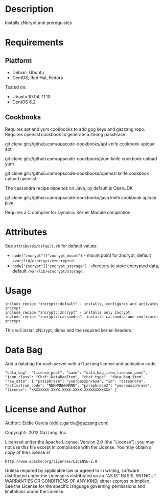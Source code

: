 Description
===========

Installs zNcrypt and prerequistes

Requirements
============

Platform
--------

* Debian, Ubuntu
* CentOS, Red Hat, Fedora

Tested on:

* Ubuntu 10.04, 11.10
* CentOS 6.2

Cookbooks
---------

Requires apt and yum cookbooks to add gpg keys and gazzang repo.
Requires openssl cookbook to generate a strong passhrase

 git clone git://github.com/opscode-cookbooks/apt
 knife cookbook upload apt

 git clone git://github.com/opscode-cookbooks/yum
 knife cookbook upload yum

 git clone git://github.com/opscode-cookbooks/openssl
 knife cookbook upload openssl

The cassandra recipe depends on Java, by default is OpenJDK

 git clone git://github.com/opscode-cookbooks/java
 knife cookbook upload java

Requires a C compiler for Dynamic Kernel Module compilation.


Attributes
==========

See `attributes/default.rb` for default values

* `node["zncrypt"]["zncrypt_mount"]` - mount point for zncrypt, default `/var/lib/ezncrypt/ezncrypted`.
* `node["zncrypt"]["zncrypt_storage"]` - directory to store encrypted data, default `/var/lib/ezncrypt/storage`.

Usage
=====

    include_recipe "zncrypt::default" - installs, configures and activates zncrypt
    include_recipe "zncrypt::zncrypt" - installs only zncrypt
    include_recipe "zncrypt::cassandra" -installs cassandra and configures zncrypt
    
This will install zNcrypt, dkms and the required kernel headers.

Data Bag
========

Add a databag for each server with a Gazzang license and activation code

  `"data_bag": "license_pool",
  "name": "data_bag_item_license_pool",
  "json_class": "Chef::DataBagItem",
  "chef_type": "data_bag_item",
  "raw_data": {
    "passphrase": "yourpassphrase",
    "id": "cassandra",
    "activation_code": "NNNNNNNNNNNN",
    "passphrase2": "yourpassphrase",
    "license": "XXXXXXXX-XXXX-XXXX-XXXX-XXXXXXXXXXXX"
  }`


License and Author
==================

Author:: Eddie Garcia (<eddie.garcia@gazzang.com>)

Copyright:: 2012 Gazzang, Inc

Licensed under the Apache License, Version 2.0 (the "License");
you may not use this file except in compliance with the License.
You may obtain a copy of the License at

    http://www.apache.org/licenses/LICENSE-2.0

Unless required by applicable law or agreed to in writing, software
distributed under the License is distributed on an "AS IS" BASIS,
WITHOUT WARRANTIES OR CONDITIONS OF ANY KIND, either express or implied.
See the License for the specific language governing permissions and
limitations under the License.
